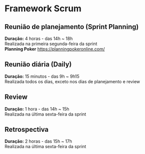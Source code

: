 # Framework Scrum

## Reunião de planejamento (Sprint Planning)
**Duração:** 4 horas - das 14h ~ 18h  
Realizada na primeira segunda-feira da sprint  
**Planning Poker** https://planningpokeronline.com/

## Reunião diária (Daily)
**Duração:** 15 minutos - das 9h ~ 9h15  
Realizada todos os dias, exceto nos dias de planejamento e review  

## Review
**Duração:** 1 hora - das 14h ~ 15h  
Realizada na última sexta-feira da sprint

## Retrospectiva
**Duração:** 2 horas - das 15h ~ 17h  
Realizada na última sexta-feira da sprint
